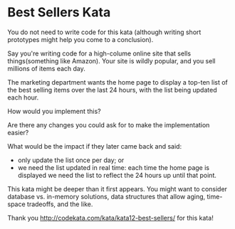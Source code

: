 Best Sellers Kata
=========

You do not need to write code for this kata (although writing short prototypes
might help you come to a conclusion).

Say you're writing code for a high-colume online site that sells
things(something like Amazon). Your site is wildly popular, and you sell
millions of items each day. 

The marketing department wants the home page to display a top-ten list of the
best selling items over the last 24 hours, with the list being updated each
hour.

How would you implement this?

Are there any changes you could ask for to make the implementation easier?

What would be the impact if they later came back and said:
- only update the list once per day; or
- we need the list updated in real time: each time the home page is displayed we
  need the list to reflect the 24 hours up until that point. 

This kata might be deeper than it first appears. You might want to consider
database vs. in-memory solutions, data structures that allow aging,
time-space tradeoffs, and the like.

Thank you http://codekata.com/kata/kata12-best-sellers/ for this kata!



